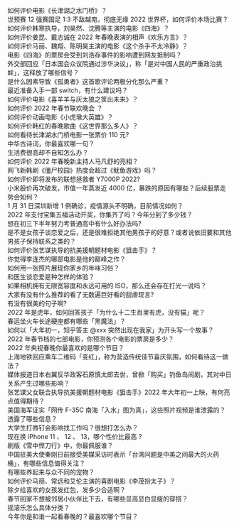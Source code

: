 如何评价电影《长津湖之水门桥》？  
世预赛 12 强赛国足 1:3 不敌越南，彻底无缘 2022 世界杯，如何评价本场比赛？  
如何评价韩寒执导，刘昊然、沈腾等主演的电影《四海》？  
如何评价姜昆、戴志诚在 2022 年春晚表演的相声《欢乐方言》？  
如何评价马丽、魏翔、陈明昊主演的电影《这个杀手不太冷静》？  
电影《四海》的票房会受到刘浩存事件的影响遭到网友抵制吗？  
外交部回应「日本国会众议院通过涉华决议」，称「是对中国人民的严重政治挑衅」，这释放了哪些信号？  
是什么因素导致《孤勇者》这首歌评论两极分化那么严重？  
最近准备入手一部 switch，有什么建议吗？  
如何评价电影《喜羊羊与灰太狼之筐出未来》？  
如何评价 2022 年春节联欢晚会 ？  
如何评价动画电影《小虎墩大英雄》？  
如何评价韩红的春晚歌曲《这世界那么多人》？  
如何看待长津湖水门桥电影一张票价 110 元?  
中华古诗词，你最喜欢哪一句？  
生活费很高却不自知怎么办？  
如何评价 2022 年春晚新主持人马凡舒的亮相？  
网飞新韩剧《僵尸校园》热度会超过《鱿鱼游戏》吗？  
如何评价即将发布的联想拯救者 Y7000P 2022?  
小米股价再次破发，市值一年蒸发近 4000 亿，暴跌的原因有哪些？后续股票走势会如何？  
1 月 31 日深圳新增 1 例确诊，疫情源头不明确，目前情况如何？  
2022 年支付宝集五福活动开奖，你集齐了吗？今年分到了多少钱？  
想在初三下半年努力考普通高中有什么好办法吗?  
是不是女孩子谈恋爱之后，还是很难拒绝其他男孩子的好意？或者说依旧要和其他男孩子保持联系之类的？  
如何评价张艺谋执导的抗美援朝题材电影《狙击手》？  
你觉得李连杰的哪部电影是他的巅峰之作？  
如何用一张照片展现你家乡的年味习俗？  
和医生谈恋爱是种怎样的体验？  
如果相机拥有无限宽容度和永远可用的 ISO，那么还会存在打光一说吗？  
大家有没有什么推荐的看了无数遍巨好看的甜虐现言?  
有没有很美的句子啊?  
2022 年是虎年，如何回答孩子「为什么十二生肖里有虎，没有猫」呢？  
春运坐火车长途硬座都有哪些「黑魔法」？  
如何以「大年初一，知乎答主 @xxx 突然出现在我家」为开头写一个故事？  
2022 年春节档的七部电影，你预测各个电影的票房是多少？  
2022 年央视春晚你最喜欢的是哪个节目？  
上海地铁回应乘车二维码「变红」，称为营造传统佳节喜庆氛围，如何看待这一做法？  
媒体报道日本右翼反华政客石原慎太郎去世，曾掀「购买」钓鱼岛闹剧，其对中日关系产生过哪些影响？  
张艺谋父女联合执导抗美援朝题材电影《狙击手》2022 年大年初一上映，有何亮点值得期待？  
美国海军证实「网传 F-35C 南海「入水」图为真」，这些照片视频是谁泄露的？透露了哪些信息？  
大学生打唇钉会影响找工作吗？很想打怎么办？  
现在换 iPhone 11 、 12 、 13，哪个性价比最高  ?  
剧版《雪中悍刀行》中，你最佩服谁？  
中国驻美大使秦刚日前接受美媒采访时表示「台湾问题是中美之间最大的火药桶」，有哪些信息值得关注？  
有哪些养起来与众不同的宠物？  
如何评价马丽、常远和艾伦主演的喜剧电影《李茂扮太子》？  
除夕给喜欢的女孩发红包，发多少合适啊？  
春节回家不想被邻居小伙伴比下去，有哪些显高显白显瘦的穿搭？  
摇滚乐怎么具体分类？  
今年你是和谁一起看春晚的？最喜欢哪个节目？  
